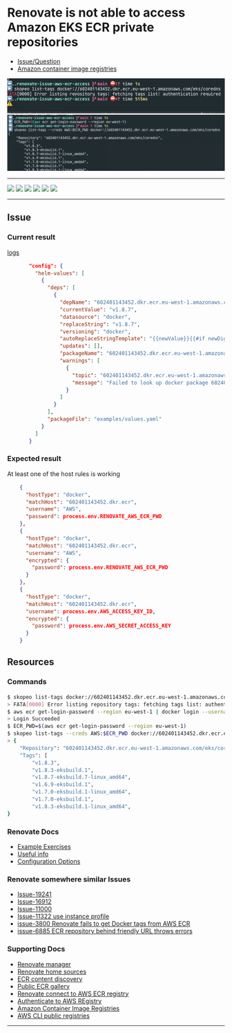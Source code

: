 # Renovate is not able to access Amazon EKS ECR private repositories

- [Issue/Question](https://github.com/renovatebot/renovate/discussions/23837)
- [Amazon container image registries](https://docs.aws.amazon.com/eks/latest/userguide/add-ons-images.html)

![not authorized can't list images](assets/cannot-list-tags.png "not authorized can't list images")
![authorized](assets/can-list-tags.png "authorized and can list tags")


---

![](https://img.shields.io/github/commit-activity/m/ik-workshop/renovate-issue-aws-ecr-access/)
![](https://img.shields.io/github/last-commit/ik-workshop/renovate-issue-aws-ecr-access/)
[![](https://img.shields.io/github/license/ivankatliarchuk/.github)](https://github.com/ivankatliarchuk/.github/LICENCE)
[![](https://img.shields.io/github/languages/code-size/ik-workshop/renovate-issue-aws-ecr-access/)](https://github.com/ik-workshop/renovate-issue-aws-ecr-access/)
[![](https://img.shields.io/github/repo-size/ik-workshop/renovate-issue-aws-ecr-access/)](https://github.com/ik-workshop/renovate-issue-aws-ecr-access/)
![](https://img.shields.io/github/languages/top/ik-workshop/renovate-issue-aws-ecr-access/?color=green&logo=markdown&logoColor=blue)

---

## Issue

### Current result

[logs](output.log)

```json
       "config": {
         "helm-values": [
           {
             "deps": [
               {
                 "depName": "602401143452.dkr.ecr.eu-west-1.amazonaws.com/eks/coredns",
                 "currentValue": "v1.8.7",
                 "datasource": "docker",
                 "replaceString": "v1.8.7",
                 "versioning": "docker",
                 "autoReplaceStringTemplate": "{{newValue}}{{#if newDigest}}@{{newDigest}}{{/if}}",
                 "updates": [],
                 "packageName": "602401143452.dkr.ecr.eu-west-1.amazonaws.com/eks/coredns",
                 "warnings": [
                   {
                     "topic": "602401143452.dkr.ecr.eu-west-1.amazonaws.com/eks/coredns",
                     "message": "Failed to look up docker package 602401143452.dkr.ecr.eu-west-1.amazonaws.com/eks/coredns"
                   }
                 ]
               }
             ],
             "packageFile": "examples/values.yaml"
           }
         ]
       }
```

### Expected result

At least one of the host rules is working

```json
    {
      "hostType": "docker",
      "matchHost": "602401143452.dkr.ecr",
      "username": "AWS",
      "password": process.env.RENOVATE_AWS_ECR_PWD
    },
    {
      "hostType": "docker",
      "matchHost": "602401143452.dkr.ecr",
      "username": "AWS",
      "encrypted": {
        "password": process.env.RENOVATE_AWS_ECR_PWD
      }
    },
    {
      "hostType": "docker",
      "matchHost": "602401143452.dkr.ecr",
      "username": process.env.AWS_ACCESS_KEY_ID,
      "encrypted": {
        "password": process.env.AWS_SECRET_ACCESS_KEY
      }
    }
```

## Resources

### Commands

```sh
$ skopeo list-tags docker://602401143452.dkr.ecr.eu-west-1.amazonaws.com/eks/coredns
> FATA[0000] Error listing repository tags: fetching tags list: authentication required
$ aws ecr get-login-password --region eu-west-1 | docker login --username AWS --password-stdin 602401143452.dkr.ecr.eu-west-1.amazonaws.com
> Login Succeeded
$ ECR_PWD=$(aws ecr get-login-password --region eu-west-1)
$ skopeo list-tags --creds AWS:$ECR_PWD docker://602401143452.dkr.ecr.eu-west-1.amazonaws.com/eks/coredns
> {
    "Repository": "602401143452.dkr.ecr.eu-west-1.amazonaws.com/eks/coredns",
    "Tags": [
        "v1.8.3",
        "v1.8.3-eksbuild.1",
        "v1.8.7-eksbuild.7-linux_amd64",
        "v1.6.9-eksbuild.1",
        "v1.7.0-eksbuild.1-linux_amd64",
        "v1.7.0-eksbuild.1",
        "v1.8.3-eksbuild.1-linux_amd64",
}
```

### Renovate Docs

- [Example Exercises](./examples)
- [Useful info](./docs/Notes.md)
- [Configuration Options](https://docs.renovatebot.com/configuration-options/)

### Renovate somewhere similar Issues

- [Issue-19241](https://github.com/renovatebot/renovate/issues/19241)
- [Issue-16912](https://github.com/renovatebot/renovate/issues/16912)
- [Issue-11000](https://github.com/helm/helm/issues/11000)
- [Issue-11322 use instance profile](https://github.com/renovatebot/renovate/issues/11322)
- [issue-3800 Renovate fails to get Docker tags from AWS ECR](https://github.com/renovatebot/renovate/issues/3800)
- [issue-6885 ECR repository behind friendly URL throws errors](https://github.com/renovatebot/renovate/issues/6885)

### Supporting Docs

- [Renovate manager](https://docs.renovatebot.com/modules/manager/)
- [Renovate home sources](https://github.com/renovatebot/renovate/blob/main/lib/modules/manager/helmv3/artifacts.ts#L36)
- [ECR content discovery](https://github.com/opencontainers/distribution-spec/blob/main/spec.md#content-discovery)
- [Public ECR gallery](https://gallery.ecr.aws/)
- [Renovate connect to AWS ECR registry](https://docs.renovatebot.com/docker/#aws-ecr-amazon-web-services-elastic-container-registry)
- [Authenticate to AWS REgistry](https://docs.aws.amazon.com/eks/latest/userguide/copy-image-to-repository.html)
- [Amazon Container Image Registries](https://docs.aws.amazon.com/eks/latest/userguide/add-ons-images.html)
- [AWS CLI public registries](https://docs.aws.amazon.com/cli/latest/reference/ecr-public/index.html)

---

<!-- resources -->
[template.generate]: https://github.com/ik-workshop/renovate-issue-aws-ecr-access/generate
[code-style.badge]: https://img.shields.io/badge/code_style-prettier-ff69b4.svg?style=flat-square
